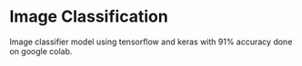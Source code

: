 # Image Classification
Image classifier model using tensorflow and keras with 91% accuracy done on google colab.


